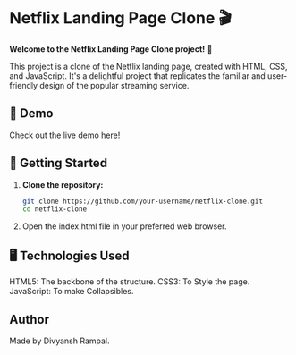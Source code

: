 # Netflix Landing Page Clone 🎬

**Welcome to the Netflix Landing Page Clone project!** 🍿

This project is a clone of the Netflix landing page, created with HTML, CSS, and JavaScript. It's a delightful project that replicates the familiar and user-friendly design of the popular streaming service.

## 🎥 Demo

Check out the live demo [here](https://65166a7513a91b3deed464c3--capable-beignet-522ce9.netlify.app/)!

## 🚀 Getting Started

1. **Clone the repository:**
   ```bash
   git clone https://github.com/your-username/netflix-clone.git
   cd netflix-clone
   
2. Open the index.html file in your preferred web browser.

## 🖥️ Technologies Used

HTML5: The backbone of the structure.
CSS3: To Style the page.
JavaScript: To make Collapsibles.

## Author

Made by Divyansh Rampal. 

